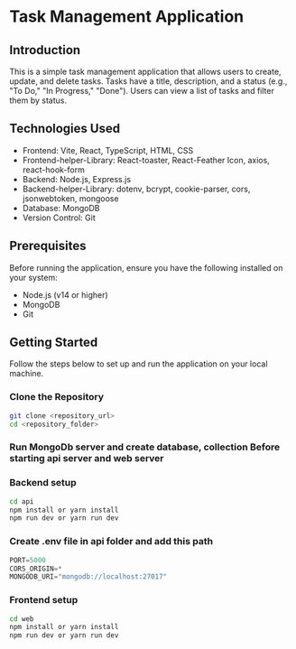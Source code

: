 # Task Management Application

## Introduction

This is a simple task management application that allows users to create, update, and delete tasks. Tasks have a title, description, and a status (e.g., "To Do," "In Progress," "Done"). Users can view a list of tasks and filter them by status.

## Technologies Used

- Frontend: Vite, React, TypeScript, HTML, CSS
- Frontend-helper-Library: React-toaster, React-Feather Icon, axios, react-hook-form
- Backend: Node.js, Express.js
- Backend-helper-Library: dotenv, bcrypt, cookie-parser, cors, jsonwebtoken, mongoose
- Database: MongoDB
- Version Control: Git

## Prerequisites

Before running the application, ensure you have the following installed on your system:

- Node.js (v14 or higher)
- MongoDB
- Git

## Getting Started

Follow the steps below to set up and run the application on your local machine.

### Clone the Repository

```sh
git clone <repository_url>
cd <repository_folder>

```

### Run MongoDb server and create database, collection Before starting api server and web server

### Backend setup
```sh
cd api
npm install or yarn install
npm run dev or yarn run dev
```

### Create .env file in api folder and add this path

```js
PORT=5000
CORS_ORIGIN=*
MONGODB_URI="mongodb://localhost:27017"
```

### Frontend setup
```sh
cd web
npm install or yarn install
npm run dev or yarn run dev
```
